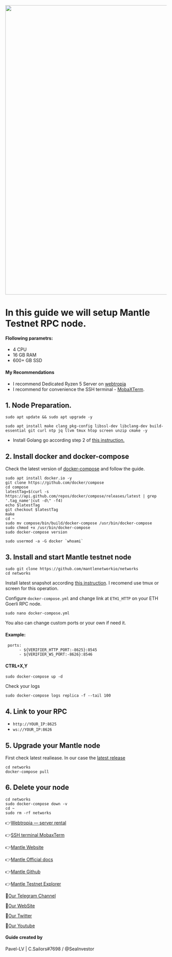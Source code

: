 <p align="center">
 <img src="https://i.postimg.cc/d3FCMXxk/depositphotos-159012884-stock-photo-fireflies-flying-in-the-forest.jpg"width="900"/></a>
</p>

# In this guide we will setup Mantle Testnet RPC node.

#### Flollowing parametrs:
- 4 CPU 
- 16 GB RAM
- 600+ GB SSD
#### My Recommendations
- I recommend Dedicated Ryzen 5 Server on [webtropia](https://bit.ly/45KaUj4)
- I recommend for convenience the SSH terminal - [MobaXTerm](https://mobaxterm.mobatek.net/download.html).

## 1. Node Preparation.
```
sudo apt update && sudo apt upgrade -y
```
```
sudo apt install make clang pkg-config libssl-dev libclang-dev build-essential git curl ntp jq llvm tmux htop screen unzip cmake -y
```

- Install Golang go according step 2 of [this instruction.](https://github.com/CryptoSailors/cryptosailors-tools/blob/main/Install%20Golang%20%22Go%22/README.md)

## 2. Install docker and docker-compose
Check the latest version of [docker-compose](https://github.com/docker/compose/releases) and follow the guide.
```
sudo apt install docker.io -y
git clone https://github.com/docker/compose
cd compose
latestTag=$(curl -s https://api.github.com/repos/docker/compose/releases/latest | grep '.tag_name'|cut -d\" -f4)
echo $latestTag
git checkout $latestTag
make 
cd ~
sudo mv compose/bin/build/docker-compose /usr/bin/docker-compose
sudo chmod +x /usr/bin/docker-compose
sudo docker-compose version
```
```
sudo usermod -a -G docker `whoami`
```
## 3. Install and start Mantle testnet node
```
sudo git clone https://github.com/mantlenetworkio/networks
cd networks
```
Install latest snapshot according [this instruction](https://github.com/mantlenetworkio/networks/blob/main/run-node.md#download-latest-snapshot-from-mantle). I recomend use tmux or screen for this operation. 

Configure `docker-compose.yml` and change link at `ETH1_HTTP` on your ETH Goerli RPC node. 
```
sudo nano docker-compose.yml
```
You also can change custom ports or your own if need it.
#### Example:
```
 ports:
      - ${VERIFIER_HTTP_PORT:-8625}:8545
      - ${VERIFIER_WS_PORT:-8626}:8546
```
#### CTRL+X,Y
```
sudo docker-compose up -d
```
Check your logs
```
sudo docker-compose logs replica -f --tail 100
```

## 4. Link to your RPC
- `http://YOUR_IP:8625`
- `ws://YOUR_IP:8626`

## 5. Upgrade your Mantle node
First check latest realiease. In our case the [latest release](https://github.com/mantlenetworkio/mantle/releases)
```
cd networks
docker-compose pull
```
## 6. Delete your node
```
cd networks
sudo docker-compose down -v
cd ~
sudo rm -rf networks
```
👉[Webtropia — server rental](https://bit.ly/45KaUj4)

👉[SSH terminal MobaxTerm](https://mobaxterm.mobatek.net/download.html)

👉[Mantle Website](https://www.mantle.xyz/)

👉[Mantle Official docs](https://docs.mantle.xyz/network/introduction/overview)

👉[Mantle Github](https://github.com/mantlenetworkio)

👉[Mantle Testnet Explorer](https://explorer.testnet.mantle.xyz/)

🔰[Our Telegram Channel](https://t.me/CryptoSailorsAnn)

🔰[Our WebSite](cryptosailors.tech)

🔰[Our Twitter](https://twitter.com/Crypto_Sailors)

🔰[Our Youtube](https://www.youtube.com/@CryptoSailors)

#### Guide created by 
Pavel-LV | C.Sailors#7698 / @SeaInvestor
